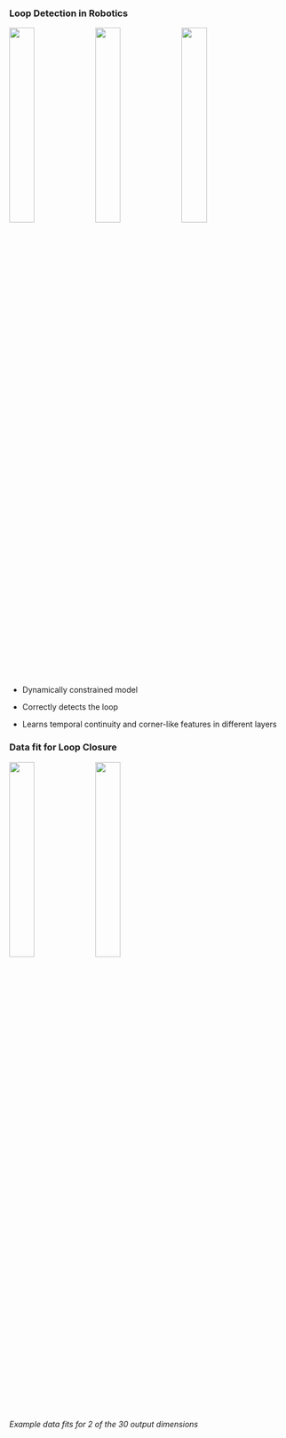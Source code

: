 <!--frame start-->
### Loop Detection in Robotics

<img src="./diagrams/robot_path.png"  width="30%" class="negate" align="cener" style="background:none; border:none; box-shadow:none;">

<img src="./diagrams/robot_layer1.png"  width="30%" class="negate" align="cener" style="background:none; border:none; box-shadow:none;">
<img src="./diagrams/robot_layer2.png"  width="30%" class="negate" align="cener" style="background:none; border:none; box-shadow:none;">

-   Dynamically constrained model

-   Correctly detects the loop

-   Learns temporal continuity and corner-like features in different
    layers

### Data fit for Loop Closure

<img src="./diagrams/robot_wireless_signal1.png"  width="30%" class="negate" align="cener" style="background:none; border:none; box-shadow:none;">
<img src="./diagrams/robot_wireless_signal2.png"  width="30%" class="negate" align="cener" style="background:none; border:none; box-shadow:none;">

*Example data fits for $2$ of the $30$ output
dimensions*

<!--frame end-->

